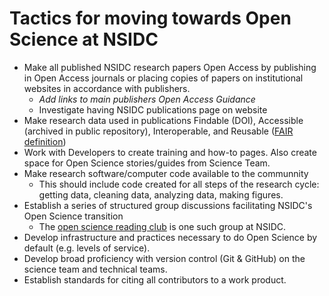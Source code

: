 # Tactics for moving towards Open Science at NSIDC

- Make all published NSIDC research papers Open Access by publishing in Open Access
  journals or placing copies of papers on institutional websites in accordance with
  publishers.
  - _Add links to main publishers Open Access Guidance_
  - Investigate having NSIDC publications page on website
- Make research data used in publications Findable (DOI), Accessible (archived in public
  repository), Interoperable, and Reusable ([FAIR
  definition](https://force11.org/info/the-fair-data-principles/))
- Work with Developers to create training and how-to pages. Also create space for Open
  Science stories/guides from Science Team.
- Make research software/computer code available to the communnity
  - This should include code created for all steps of the research cycle: getting data,
    cleaning data, analyzing data, making figures.
- Establish a series of structured group discussions facilitating NSIDC's Open Science
  transition
  - The [open science reading club](https://github.com/nsidc/open-science-reading-club) is one such group at NSIDC.
- Develop infrastructure and practices necessary to do Open Science by default (e.g.
  levels of service).
- Develop broad proficiency with version control (Git & GitHub) on the science team and
  technical teams.
- Establish standards for citing all contributors to a work product.
